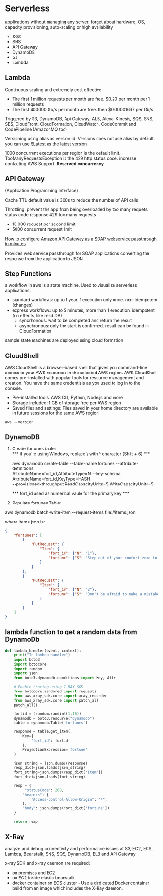# Serverless

applications without managing any server. forget about hardware, OS, capacity provisioning, auto-scaling or high availability

* SQS
* SNS
* API Gateway
* DynamoDB
* S3
* Lambda

## Lambda

Continuous scaling and extremely cost effective:

* The first 1 million requests per month are free. $0.20 per month per 1 million requests
* The first 400000 Gb/s per month are free. then $0.00001667 per Gb/s

Triggered by S3, DynamoDB, Api Gateway, ALB, Alexa, Kinesis, SQS, SNS, SES, CloudFront, CloudFormation, CloudWatch, CodeCommit and CodePipeline (AmazonMQ too)

Versioning using alias as version id. Versions does not use alias by default. you can use $Latest as the latest version

1000 concurrent executions per region is the default limit. TooManyRequestsException is the 429 http status code. increase contacting AWS Support. **Reserved concurrency**

## API Gateway 

(Application Programming Interface)

Cache TTL default value is 300s to reduce the number of API calls

Throttling: prevent the app from being overloaded by too many requets. status code response 429 too many requests
* 10.000 request per second limit
* 5000 concurrent request limit

[How to configure Amazon API Gateway as a SOAP webservice passthrough in minutes](https://blog.joshuamoesa.com/2017/06/how-to-configure-amazon-api-gateway-as.html)

Provides web service passthrough for SOAP applications converting the response from the application to JSON

## Step Functions

a workflow in aws is a state machine. Used to visualize serverless applications.

* standard workflows: up to 1 year. 1 execution only once. non-idempotent (changes)
* express workflows: up to 5 minutes, more than 1 execution. idempotent (no effects, like read DB)
    * syncrhonous. wait to be completed and return the result
    * asynchronous: only the start is confirmed. result can be found in CloudFormation

sample state machines are deployed using cloud formation

## CloudShell

AWS CloudShell is a browser-based shell that gives you command-line access to your AWS resources in the selected AWS region. AWS CloudShell comes pre-installed with popular tools for resource management and creation.
You have the same credentials as you used to log in to the console.

* Pre-installed tools: AWS CLI, Python, Node.js and more
* Storage included: 1 GB of storage free per AWS region
* Saved files and settings: Files saved in your home directory are available in future sessions for the same AWS region

```aws
aws --version
```

## DynamoDB

1. Create fortunes table:  
    *** if you're using Windows, replace \ with ^ character (Shift + 6) ***

    aws dynamodb create-table --table-name fortunes --attribute-definitions \
    AttributeName=fort_id,AttributeType=N --key-schema \
    AttributeName=fort_id,KeyType=HASH \
    --provisioned-throughput ReadCapacityUnits=5,WriteCapacityUnits=5

    *** fort_id used as numerical vaule for the primary key ***

2) Populate fortunes Table:

aws dynamodb batch-write-item --request-items file://items.json

where items.json is:

```json
{
    "fortunes": [
        {
            "PutRequest": {
                "Item": {
                    "fort_id": {"N": "1"},
       				"fortune": {"S": "Step out of your comfort zone to find inspiration"}    				
                }
            }
        },
        {
            "PutRequest": {
                "Item": {
                    "fort_id": {"N": "2"},
       				"fortune": {"S": "Don't be afraid to make a mistake on your path to greatness"}    				
                }
            }
        }
    ]
}
```

## lambda function to get a random data from DynamoDb
```py
def lambda_handler(event, context):
    print("In lambda handler")
    import boto3
    import botocore
    import random
    import json
    from boto3.dynamodb.conditions import Key, Attr
   
    # Enable tracing using X-RAY SDK
    from botocore.vendored import requests
    from aws_xray_sdk.core import xray_recorder
    from aws_xray_sdk.core import patch_all
    patch_all()

    fortid = (random.randint(1,16))
    dynamodb = boto3.resource("dynamodb")
    table = dynamodb.Table('fortunes')

    response = table.get_item(
        Key={
            'fort_id': fortid
        },
        ProjectionExpression='fortune'        
    )
    
    json_string = json.dumps(response)
    resp_dict=json.loads(json_string)
    fort_string=json.dumps(resp_dict['Item'])
    fort_dict=json.loads(fort_string)

    resp = {
         "statusCode": 200,
        "headers": {
            "Access-Control-Allow-Origin": "*",
        },
        "body": json.dumps(fort_dict['fortune'])
    }

    return resp
```

## X-Ray

analyze and debug connectivity and performance issues at S3, EC2, ECS, Lambda, Beanstalk, SNS, SQS, DynamoDB, ELB and API Gateway

x-ray SDK and x-ray daemon are required:
* on premises and EC2
* on EC2 inside elastic beanstalk
* docker container on ECS cluster - Use a dedicated Docker container build from an image which includes the X-Ray daemon.

